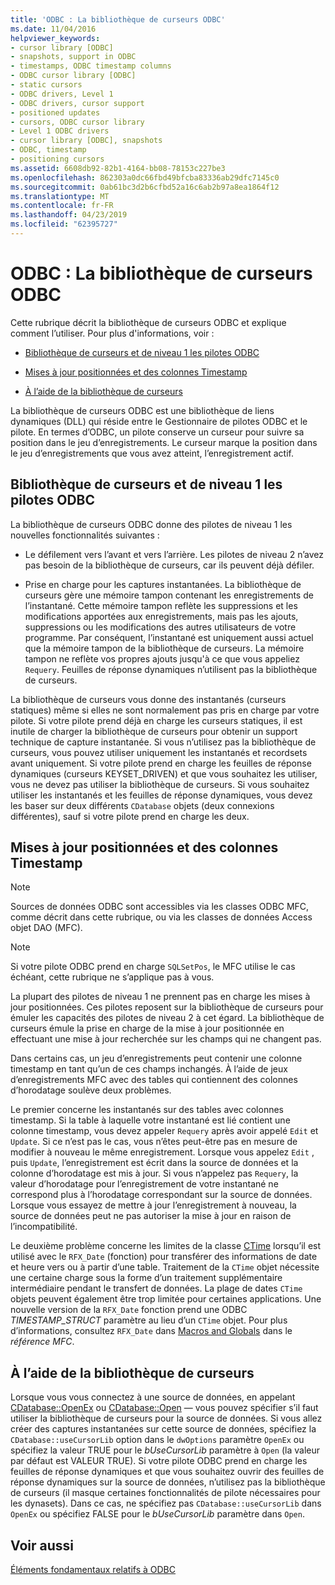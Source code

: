 ```yaml
---
title: 'ODBC : La bibliothèque de curseurs ODBC'
ms.date: 11/04/2016
helpviewer_keywords:
- cursor library [ODBC]
- snapshots, support in ODBC
- timestamps, ODBC timestamp columns
- ODBC cursor library [ODBC]
- static cursors
- ODBC drivers, Level 1
- ODBC drivers, cursor support
- positioned updates
- cursors, ODBC cursor library
- Level 1 ODBC drivers
- cursor library [ODBC], snapshots
- ODBC, timestamp
- positioning cursors
ms.assetid: 6608db92-82b1-4164-bb08-78153c227be3
ms.openlocfilehash: 862303a0dc66fbd49bfcba83336ab29dfc7145c0
ms.sourcegitcommit: 0ab61bc3d2b6cfbd52a16c6ab2b97a8ea1864f12
ms.translationtype: MT
ms.contentlocale: fr-FR
ms.lasthandoff: 04/23/2019
ms.locfileid: "62395727"
---
```

# <a name="odbc-the-odbc-cursor-library"></a>ODBC : La bibliothèque de curseurs ODBC

Cette rubrique décrit la bibliothèque de curseurs ODBC et explique comment l’utiliser. Pour plus d'informations, voir :

- [Bibliothèque de curseurs et de niveau 1 les pilotes ODBC](#_core_the_cursor_library_and_level_1_odbc_drivers)

- [Mises à jour positionnées et des colonnes Timestamp](#_core_positioned_updates_and_timestamp_columns)

- [À l’aide de la bibliothèque de curseurs](#_core_using_the_cursor_library)

La bibliothèque de curseurs ODBC est une bibliothèque de liens dynamiques (DLL) qui réside entre le Gestionnaire de pilotes ODBC et le pilote. En termes d’ODBC, un pilote conserve un curseur pour suivre sa position dans le jeu d’enregistrements. Le curseur marque la position dans le jeu d’enregistrements que vous avez atteint, l’enregistrement actif.

##  <a name="_core_the_cursor_library_and_level_1_odbc_drivers"></a> Bibliothèque de curseurs et de niveau 1 les pilotes ODBC

La bibliothèque de curseurs ODBC donne des pilotes de niveau 1 les nouvelles fonctionnalités suivantes :

- Le défilement vers l’avant et vers l’arrière. Les pilotes de niveau 2 n’avez pas besoin de la bibliothèque de curseurs, car ils peuvent déjà défiler.

- Prise en charge pour les captures instantanées. La bibliothèque de curseurs gère une mémoire tampon contenant les enregistrements de l’instantané. Cette mémoire tampon reflète les suppressions et les modifications apportées aux enregistrements, mais pas les ajouts, suppressions ou les modifications des autres utilisateurs de votre programme. Par conséquent, l’instantané est uniquement aussi actuel que la mémoire tampon de la bibliothèque de curseurs. La mémoire tampon ne reflète vos propres ajouts jusqu'à ce que vous appeliez `Requery`. Feuilles de réponse dynamiques n’utilisent pas la bibliothèque de curseurs.

La bibliothèque de curseurs vous donne des instantanés (curseurs statiques) même si elles ne sont normalement pas pris en charge par votre pilote. Si votre pilote prend déjà en charge les curseurs statiques, il est inutile de charger la bibliothèque de curseurs pour obtenir un support technique de capture instantanée. Si vous n’utilisez pas la bibliothèque de curseurs, vous pouvez utiliser uniquement les instantanés et recordsets avant uniquement. Si votre pilote prend en charge les feuilles de réponse dynamiques (curseurs KEYSET_DRIVEN) et que vous souhaitez les utiliser, vous ne devez pas utiliser la bibliothèque de curseurs. Si vous souhaitez utiliser les instantanés et les feuilles de réponse dynamiques, vous devez les baser sur deux différents `CDatabase` objets (deux connexions différentes), sauf si votre pilote prend en charge les deux.

##  <a name="_core_positioned_updates_and_timestamp_columns"></a> Mises à jour positionnées et des colonnes Timestamp

> [!NOTE]
>  Sources de données ODBC sont accessibles via les classes ODBC MFC, comme décrit dans cette rubrique, ou via les classes de données Access objet DAO (MFC).

> [!NOTE]
>  Si votre pilote ODBC prend en charge `SQLSetPos`, le MFC utilise le cas échéant, cette rubrique ne s’applique pas à vous.

La plupart des pilotes de niveau 1 ne prennent pas en charge les mises à jour positionnées. Ces pilotes reposent sur la bibliothèque de curseurs pour émuler les capacités des pilotes de niveau 2 à cet égard. La bibliothèque de curseurs émule la prise en charge de la mise à jour positionnée en effectuant une mise à jour recherchée sur les champs qui ne changent pas.

Dans certains cas, un jeu d’enregistrements peut contenir une colonne timestamp en tant qu’un de ces champs inchangés. À l’aide de jeux d’enregistrements MFC avec des tables qui contiennent des colonnes d’horodatage soulève deux problèmes.

Le premier concerne les instantanés sur des tables avec colonnes timestamp. Si la table à laquelle votre instantané est lié contient une colonne timestamp, vous devez appeler `Requery` après avoir appelé `Edit` et `Update`. Si ce n’est pas le cas, vous n’êtes peut-être pas en mesure de modifier à nouveau le même enregistrement. Lorsque vous appelez `Edit` , puis `Update`, l’enregistrement est écrit dans la source de données et la colonne d’horodatage est mis à jour. Si vous n’appelez pas `Requery`, la valeur d’horodatage pour l’enregistrement de votre instantané ne correspond plus à l’horodatage correspondant sur la source de données. Lorsque vous essayez de mettre à jour l’enregistrement à nouveau, la source de données peut ne pas autoriser la mise à jour en raison de l’incompatibilité.

Le deuxième problème concerne les limites de la classe [CTime](../../atl-mfc-shared/reference/ctime-class.md) lorsqu’il est utilisé avec le `RFX_Date` (fonction) pour transférer des informations de date et heure vers ou à partir d’une table. Traitement de la `CTime` objet nécessite une certaine charge sous la forme d’un traitement supplémentaire intermédiaire pendant le transfert de données. La plage de dates `CTime` objets peuvent également être trop limitée pour certaines applications. Une nouvelle version de la `RFX_Date` fonction prend une ODBC *TIMESTAMP_STRUCT* paramètre au lieu d’un `CTime` objet. Pour plus d’informations, consultez `RFX_Date` dans [Macros and Globals](../../mfc/reference/mfc-macros-and-globals.md) dans le *référence MFC*.

##  <a name="_core_using_the_cursor_library"></a> À l’aide de la bibliothèque de curseurs

Lorsque vous vous connectez à une source de données, en appelant [CDatabase::OpenEx](../../mfc/reference/cdatabase-class.md#openex) ou [CDatabase::Open](../../mfc/reference/cdatabase-class.md#open) — vous pouvez spécifier s’il faut utiliser la bibliothèque de curseurs pour la source de données. Si vous allez créer des captures instantanées sur cette source de données, spécifiez la `CDatabase::useCursorLib` option dans le `dwOptions` paramètre `OpenEx` ou spécifiez la valeur TRUE pour le *bUseCursorLib* paramètre à `Open` (la valeur par défaut est VALEUR TRUE). Si votre pilote ODBC prend en charge les feuilles de réponse dynamiques et que vous souhaitez ouvrir des feuilles de réponse dynamiques sur la source de données, n’utilisez pas la bibliothèque de curseurs (il masque certaines fonctionnalités de pilote nécessaires pour les dynasets). Dans ce cas, ne spécifiez pas `CDatabase::useCursorLib` dans `OpenEx` ou spécifiez FALSE pour le *bUseCursorLib* paramètre dans `Open`.

## <a name="see-also"></a>Voir aussi

[Éléments fondamentaux relatifs à ODBC](../../data/odbc/odbc-basics.md)